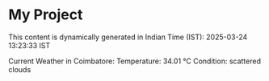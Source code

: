 # My Project

This content is dynamically generated in Indian Time (IST): 2025-03-24 13:23:33 IST


Current Weather in Coimbatore:
Temperature: 34.01 °C
Condition: scattered clouds
